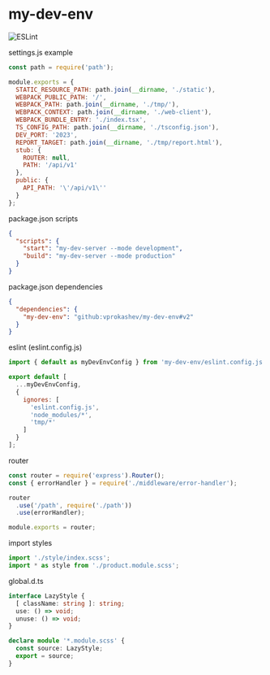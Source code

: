 # my-dev-env
![ESLint](https://github.com/vprokashev/my-dev-env/actions/workflows/eslint.yml/badge.svg)

settings.js example
```js
const path = require('path');

module.exports = {
  STATIC_RESOURCE_PATH: path.join(__dirname, './static'),
  WEBPACK_PUBLIC_PATH: '/',
  WEBPACK_PATH: path.join(__dirname, './tmp/'),
  WEBPACK_CONTEXT: path.join(__dirname, './web-client'),
  WEBPACK_BUNDLE_ENTRY: './index.tsx',
  TS_CONFIG_PATH: path.join(__dirname, './tsconfig.json'),
  DEV_PORT: '2023',
  REPORT_TARGET: path.join(__dirname, './tmp/report.html'),
  stub: {
    ROUTER: null,
    PATH: '/api/v1'
  },
  public: {
    API_PATH: '\'/api/v1\''
  }
};
```

package.json scripts
```json
{
  "scripts": {
    "start": "my-dev-server --mode development",
    "build": "my-dev-server --mode production"
  }
}
```
package.json dependencies
```json
{
  "dependencies": {
    "my-dev-env": "github:vprokashev/my-dev-env#v2"
  }
}
```
eslint (eslint.config.js)
```js
import { default as myDevEnvConfig } from 'my-dev-env/eslint.config.js';

export default [
  ...myDevEnvConfig,
  {
    ignores: [
      'eslint.config.js',
      'node_modules/*',
      'tmp/*'
    ]
  }
];

```
router
```js
const router = require('express').Router();
const { errorHandler } = require('./middleware/error-handler');

router
  .use('/path', require('./path'))
  .use(errorHandler);

module.exports = router;
```
import styles
```js
import './style/index.scss';
import * as style from './product.module.scss';
```
global.d.ts
```typescript
interface LazyStyle {
  [ className: string ]: string;
  use: () => void;
  unuse: () => void;
}

declare module '*.module.scss' {
  const source: LazyStyle;
  export = source;
}
```
